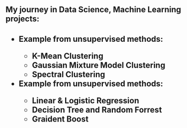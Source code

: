 <h2>My journey in Data Science, Machine Learning projects:<h2>
  <ul>
    <li>Example from unsupervised methods:</li>
    <ul>
      <li>K-Mean Clustering</li>
      <li>Gaussian Mixture Model Clustering</li>
      <li>Spectral Clustering</li>
    </ul>
    <li>Example from unsupervised methods:</li>
    <ul>
      <li>Linear & Logistic Regression</li>
      <li>Decision Tree and Random Forrest</li>
      <li>Graident Boost</li>
    </ul>

</ul>
